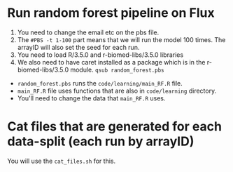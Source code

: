 # Run random forest pipeline on Flux

1. You need to change the email etc on the pbs file. 
2. The ```#PBS -t 1-100``` part means that we will run the model 100 times. The arrayID will also set the seed for each run.
3. You need to load R/3.5.0 and r-biomed-libs/3.5.0 libraries
4. We also need to have caret installed as a package which is in the r-biomed-libs/3.5.0 module.
```qsub random_forest.pbs```

- ```random_forest.pbs``` runs the ```code/learning/main_RF.R``` file. 
- ```main_RF.R``` file uses functions that are also in ```code/learning``` directory.
- You'll need to change the data that ```main_RF.R``` uses.

# Cat files that are generated for each data-split (each run by arrayID)

You will use the ```cat_files.sh``` for this. 

